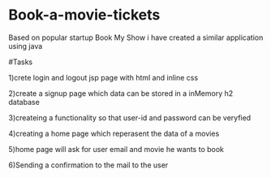 # Book-a-movie-tickets
Based on popular startup Book My Show i have created a similar application using java

#Tasks

1)crete login and logout  jsp page with html and inline css 

2)create a signup page which data can be stored in a inMemory h2 database

3)createing a functionality so that user-id and password can be veryfied 

4)creating  a home page which reperasent the data of a movies

5)home page will ask for user email and movie he wants to book

6)Sending a confirmation to the mail to the user 



